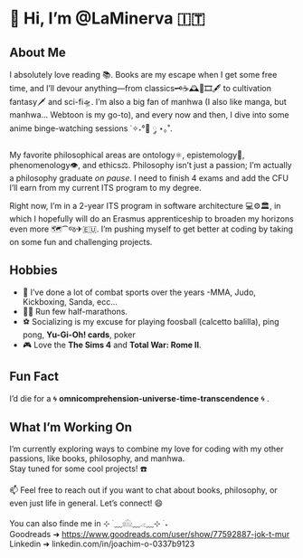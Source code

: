 # 👋 Hi, I’m @LaMinerva 🇮🇹

## About Me  
I absolutely love reading 📚. Books  are my escape when I get some free time, and I’ll devour anything—from classics🗝☕🕰📜🎞🖋️ to cultivation fantasy🗡️ and sci-fi🛸. I’m also a big fan of manhwa (I also like manga, but manhwa... Webtoon is my go-to), and every now and then, I dive into some anime binge-watching sessions ˙✧˖°🍿 ༘ ⋆｡˚.  

My favorite philosophical areas are ontology⚛, epistemology🔬, phenomenology👁, and ethics⚖️.
Philosophy isn’t just a passion; I’m actually a philosophy graduate *on pause*. I need to finish 4 exams and add the CFU I’ll earn from my current ITS program to my degree. 

Right now, I’m in a 2-year ITS program in software architecture 💻⚙️🏛️, in which I hopefully will do an Erasmus apprenticeship to broaden my horizons even more 🗺️⁀જ✈︎🇪🇺. 
I’m pushing myself to get better at coding by taking on some fun and challenging projects.

## Hobbies  
- 🥋 I’ve done a lot of combat sports over the years -MMA, Judo, Kickboxing, Sanda, ecc...  
- 🏃‍♂️ Run few half-marathons.  
- ⚽ Socializing is my excuse for playing foosball (calcetto balilla), ping pong, **Yu-Gi-Oh! cards**, poker
- 🎮 Love the **The Sims 4** and **Total War: Rome II**.  

## Fun Fact  
I’d die for a 🌀 **omnicomprehension-universe-time-transcendence** 🌀 .   

## What I’m Working On  
I’m currently exploring ways to combine my love for coding with my other passions, like books, philosophy, and manhwa.  
Stay tuned for some cool projects!  ☎️

📫 Feel free to reach out if you want to chat about books, philosophy, or even just life in general. Let’s connect! 😄  

You can also finde me in ⊹ ࣪ ﹏𓊝﹏𓂁﹏⊹ ࣪ ˖  
Goodreads ➜ https://www.goodreads.com/user/show/77592887-jok-t-mur  
Linkedin ➜ linkedin.com/in/joachim-o-0337b9123

<!---
LaMinerva/LaMinerva is a ✨ special ✨ repository because its `README.md` (this file) appears on your GitHub profile.
You can click the Preview link to take a look at your changes.
--->
